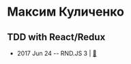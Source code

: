# Максим Куличенко

## TDD with React&#x2F;Redux
- 2017 Jun 24 -- RND.JS 3  | [:notebook:](https://vk.com/doc5938234_447502185?hash=e125e818d6315db385&dl=aa671f06897095a41a)  
